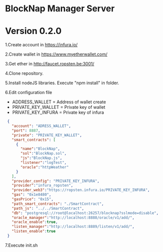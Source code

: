 # BlockNap Manager Server
# Version 0.2.0

 1.Create account in https://infura.io/
    
 2.Create wallet in https://www.myetherwallet.com/
    
 3.Get ether in http://faucet.ropsten.be:3001/
    
 4.Clone repository.
    
 5.Install nodeJS libraries. Execute "npm install" in folder.
    
 6.Edit configuration file

 - ADDRESS_WALLET = Address of wallet create
 - PRIVATE_KEY_WALLET = Private key of wallet
 - PRIVATE_KEY_INFURA = Private key of infura

```json
 {
   "account": "ADRESS_WALLET",
   "port": 8887,
   "private": "PRIVATE_KEY_WALLET",
   "smart_contracts": [
     {
       "name":"BlockNap",
       "sol":"BlockNap.sol",
       "js":"BlockNap.js",
       "listener":"logTest",
       "oracle":"httpWeather"
     }
   ],
   "provider_config": "PRIVATE_KEY_INFURA",
   "provider":"infura_ropsten",
   "provider_web3":"https://ropsten.infura.io/PRIVATE_KEY_INFURA",
   "gas": "0x1e8480",
   "gasPrice": "0x15",
   "path_smart_contracts": "./SmartContract",
   "path_js": "../../SmartContract",
   "db": "postgresql://root@localhost:26257/blocknap?sslmode=disable",
   "oracle_manager":"http://localhost:8888/oracle/v1/add/",
   "oracle_enable":true,
   "listen_manager":"http://localhost:8889/listen/v1/add/",
   "listen_enable":true
 }
```


7.Execute init.sh
